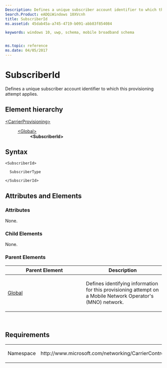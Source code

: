```yaml
---
Description: Defines a unique subscriber account identifier to which this provisioning attempt applies.
Search.Product: eADQiWindows 10XVcnh
title: SubscriberId
ms.assetid: 45dab45a-a745-4719-b091-abb83f854084

keywords: windows 10, uwp, schema, mobile broadband schema


ms.topic: reference
ms.date: 04/05/2017
---
```


# SubscriberId


Defines a unique subscriber account identifier to which this provisioning attempt applies.

## Element hierarchy

<dl>
<dt><a href="element-carrierprovisioning.md">&lt;CarrierProvisioning&gt;</a></dt>
<dd>
<dl>
<dt><a href="element-global.md">&lt;Global&gt;</a></dt>
<dd><b>&lt;SubscriberId&gt;</b></dd>
</dl>
</dd>
</dl>

## Syntax

``` syntax
<SubscriberId>

  SubscriberType

</SubscriberId>
```

## Attributes and Elements


### Attributes

None.

### Child Elements

None.

### Parent Elements

<table>
<colgroup>
<col width="50%" />
<col width="50%" />
</colgroup>
<thead>
<tr class="header">
<th>Parent Element</th>
<th>Description</th>
</tr>
</thead>
<tbody>
<tr class="odd">
<td><a href="element-global.md">Global</a> </td>
<td><p>Defines identifying information for this provisioning attempt on a Mobile Network Operator's (MNO) network.</p></td>
</tr>
</tbody>
</table>

 

## Requirements

<table>
<colgroup>
<col width="50%" />
<col width="50%" />
</colgroup>
<tbody>
<tr class="odd">
<td><p>Namespace</p></td>
<td><p>http://www.microsoft.com/networking/CarrierControl/v1</p></td>
</tr>
</tbody>
</table>

 

 



